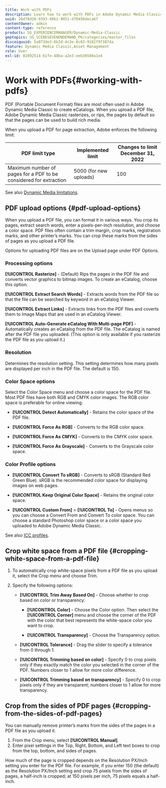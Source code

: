 ```yaml
---
title: Work with PDFs
description: Learn how to work with PDFs in Adobe Dynamic Media Classic.
uuid: 26d70d28-9393-49b1-9051-d70456deca67
contentOwner: admin
content-type: reference
products: SG_EXPERIENCEMANAGER/Dynamic-Media-Classic
geptopics: SG_SCENESEVENONDEMAND_PK/categories/master_files
discoiquuid: 5a073de3-6b1d-4c3e-8c03-9182f9f3874a
feature: Dynamic Media Classic,Asset Management
role: User
exl-id: 02892514-61fe-48ba-a2e3-eeb30580a1e4
---
```

# Work with PDFs{#working-with-pdfs}

PDF (Portable Document Format) files are most often used in Adobe Dynamic Media Classic to create eCatalogs. When you upload a PDF file, Adobe Dynamic Media Classic rasterizes, or rips, the pages by default so that the pages can be used to build rich media.

When you upload a PDF for page extraction, Adobe enforces the following limit:

| PDF limit type | Implemented limit | Changes to limit December 31, 2022 |
| --- | --- | --- |
| Maximum number of pages for a PDF to be considered for extraction | 5000 (for new uploads) | 100 |

See also [Dynamic Media limitations](/help/limitations.md).

## PDF upload options {#pdf-upload-options}

When you upload a PDF file, you can format it in various ways. You crop its pages, extract search words, enter a pixels-per-inch resolution, and choose a color space. PDF files often contain a trim margin, crop marks, registration marks, and other printer’s marks. You can crop these marks from the sides of pages as you upload a PDF file.

Options for uploading PDF files are on the Upload page under PDF Options.

### Processing options

**[!UICONTROL Rasterize]** - (Default) Rips the pages in the PDF file and converts vector graphics to bitmap images. To create an eCatalog, choose this option.

**[!UICONTROL Extract Search Words]** - Extracts words from the PDF file so that the file can be searched by keyword in an eCatalog Viewer.

**[!UICONTROL Extract Links]** - Extracts links from the PDF files and coverts them to Image Maps that are used in an eCatalog Viewer.

**[!UICONTROL Auto-Generate eCatalog With Multi-page PDF]** - Automatically creates an eCatalog from the PDF file. The eCatalog is named after the PDF file you uploaded. (This option is only available if you rasterize the PDF file as you upload it.)

### Resolution

Determines the resolution setting. This setting determines how many pixels are displayed per inch in the PDF file. The default is 150.

### Color Space options

Select the Color Space menu and choose a color space for the PDF file. Most PDF files have both RGB and CMYK color images. The RGB color space is preferable for online viewing.

* **[!UICONTROL Detect Automatically]** - Retains the color space of the PDF file.

* **[!UICONTROL Force As RGB]** - Converts to the RGB color space.

* **[!UICONTROL Force As CMYK]** - Converts to the CMYK color space.

* **[!UICONTROL Force As Grayscale]** - Converts to the Grayscale color space.

### Color Profile options

* **[!UICONTROL Convert To sRGB]** - Converts to sRGB (Standard Red Green Blue). sRGB is the recommended color space for displaying images on web pages.

* **[!UICONTROL Keep Original Color Space]** - Retains the original color space.

* **[!UICONTROL Custom From]** > **[!UICONTROL To]** - Opens menus so you can choose a Convert From and Convert To color space. You can choose a standard Photoshop color space or a color space you uploaded to Adobe Dynamic Media Classic.

See also [ICC profiles](/help/icc-profiles.md#icc_profiles).

## Crop white space from a PDF file {#cropping-white-space-from-a-pdf-file}

1. To automatically crop white-space pixels from a PDF file as you upload it, select the Crop menu and choose Trim. 
1. Specify the following options:

   * **[!UICONTROL Trim Away Based On]** - Choose whether to crop based on color or transparency:

     * **[!UICONTROL Color]** - Choose the Color option. Then select the **[!UICONTROL Corner]** menu and choose the corner of the PDF with the color that best represents the white-space color you want to crop.

     * **[!UICONTROL Transparency]** - Choose the Transparency option.

   * **[!UICONTROL Tolerance]** - Drag the slider to specify a tolerance from 0 through 1.

   * **[!UICONTROL Trimming based on color]** - Specify 0 to crop pixels only if they exactly match the color you selected in the corner of the PDF. Numbers closer to 1 allow for more color difference.

   * **[!UICONTROL Trimming based on transparency]** - Specify 0 to crop pixels only if they are transparent; numbers closer to 1 allow for more transparency.

## Crop from the sides of PDF pages {#cropping-from-the-sides-of-pdf-pages}

You can manually remove printer’s marks from the sides of the pages in a PDF file as you upload it.

1. From the Crop menu, select **[!UICONTROL Manual]**.
1. Enter pixel settings in the Top, Right, Bottom, and Left text boxes to crop from the top, bottom, and sides of pages.

How much of the page is cropped depends on the Resolution PX/Inch setting you enter for the PDF file. For example, if you enter 150 (the default) as the Resolution PX/Inch setting and crop 75 pixels from the sides of pages, a half-inch is cropped; at 150 pixels per inch, 75 pixels equals a half-inch.
